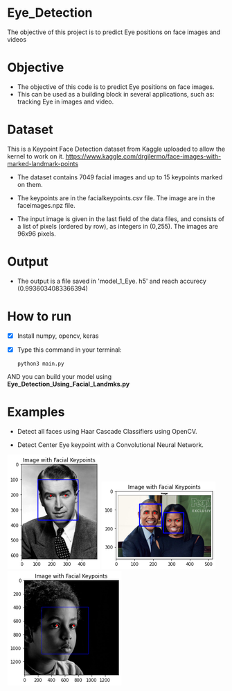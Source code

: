 # Eye_Detection
The objective of this project is to predict Eye positions on face images and videos 

# Objective

- The objective of this code is to predict Eye positions on face images. 
- This can be used as a building block in several applications, such as: tracking Eye in images and video.

# Dataset
This is a Keypoint Face Detection dataset from Kaggle uploaded to allow the kernel to work on it.
https://www.kaggle.com/drgilermo/face-images-with-marked-landmark-points

- The dataset contains 7049 facial images and up to 15 keypoints marked on them.

- The keypoints are in the facialkeypoints.csv file. The image are in the faceimages.npz file.

- The input image is given in the last field of the data files, and consists of a list of pixels (ordered by row), as integers in (0,255). The images are 96x96 pixels.


# Output

- The output is a file saved in 'model_1_Eye. h5' and reach accurecy (0.9936034083366394)


# How to run

- [x] Install numpy, opencv, keras
- [x] Type this command in your terminal:

      python3 main.py

AND you can build your model using **Eye_Detection_Using_Facial_Landmks.py**

# Examples
- Detect all faces using Haar Cascade Classifiers using OpenCV.

- Detect Center Eye keypoint with a Convolutional Neural Network.

![alt text](https://github.com/dodo295/Eye_Detection/blob/main/test1.png?raw=true)
![alt text](https://github.com/dodo295/Eye_Detection/blob/main/test2.png?raw=true)
![alt text](https://github.com/dodo295/Eye_Detection/blob/main/test3.png?raw=true)
